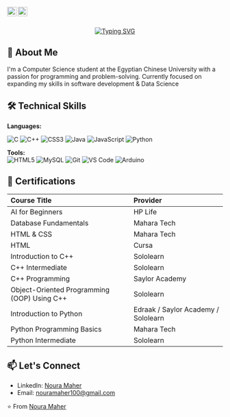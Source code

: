 <div align="center">

<a href='https://www.linkedin.com/in/nouramaher/'><img align='left' alt="LinkedIn" src="https://img.shields.io/badge/LinkedIn-AAAAAA?style=flat&logo=linkedin&logoColor=white" height='22px'/></a>

<a href='https://www.youtube.com/@nouram.w' target="_blank"><img align='left' alt="YouTube" src="https://img.shields.io/badge/YouTube-AAAAAA?style=flat&logo=youtube&logoColor=white" height='22px'/></a>
<br/><br/>


[![Typing SVG](https://readme-typing-svg.herokuapp.com?font=Fira+Code&size=24&pause=1000&color=F7941D&center=true&vCenter=true&width=500&lines=I'm+Noura+Maher;+Web+Development+%26++Data+Science+Enthusiast;+Problem+Solver+%7C+Learning+to+Code;Electronics+%26+Arduino+Maker)](https://git.io/typing-svg)

</div>

## 🚀 About Me

I'm a Computer Science student at the Egyptian Chinese University with a passion for programming and problem-solving. Currently focused on expanding my skills in software development & Data Science

## 🛠 Technical Skills

**Languages:**

![C](https://img.shields.io/badge/C-A8B9CC?logo=c&logoColor=white)
![C++](https://img.shields.io/badge/C%2B%2B-00599C?logo=c%2B%2B&logoColor=white)
![CSS3](https://img.shields.io/badge/CSS3-1572B6?logo=css3&logoColor=white)
![Java](https://img.shields.io/badge/Java-007396?logo=java&logoColor=white)
![JavaScript](https://img.shields.io/badge/JavaScript-F7DF1E?logo=javascript&logoColor=black)
![Python](https://img.shields.io/badge/Python-3776AB?logo=python&logoColor=white)

**Tools:**  
![HTML5](https://img.shields.io/badge/HTML5-E34F26?logo=html5&logoColor=white)
![MySQL](https://img.shields.io/badge/MySQL-4479A1?logo=mysql&logoColor=white)
![Git](https://img.shields.io/badge/Git-F05032?logo=git&logoColor=white)
![VS Code](https://img.shields.io/badge/VS_Code-007ACC?logo=visualstudiocode&logoColor=white)
![Arduino](https://img.shields.io/badge/Arduino-00979D?style=flat&logo=arduino&logoColor=white)

## 📜 Certifications

| Course Title                            | Provider                                |
| :-------------------------------------- | :-------------------------------------- |
| AI for Beginners                        | HP Life                                 |
| Database Fundamentals                   | Mahara Tech                             |
| HTML & CSS                              | Mahara Tech                             |
| HTML                                    | Cursa                                   |
| Introduction to C++                     | Sololearn                               |
| C++ Intermediate                        | Sololearn                               |
| C++ Programming                         | Saylor Academy                          |
| Object-Oriented Programming (OOP) Using C++ | Sololearn                               |
| Introduction to Python                  | Edraak  /  Saylor Academy  /  Sololearn         |
| Python Programming Basics               | Mahara Tech                             |
| Python Intermediate                     | Sololearn                               |

## 📫 Let's Connect

- LinkedIn: [Noura Maher](https://www.linkedin.com/in/nouramaher)
- Email: nouramaher100@gmail.com

⭐️ From [Noura Maher](https://github.com/NouraMaher)
